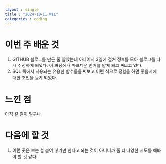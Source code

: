 ```yaml
---
layout : single
title : "2024-10-11 WIL"
categories : coding
---
```


# 이번 주 배운 것
1. GITHUB 블로그를 만든 줄 알았는데 아니어서 3일에 걸쳐 정보를 모아 블로그를 다시 수정하게 되었다. 이 과정에서 마크다운 언어를 알게 되고 써보고 있다.
2. SQL 쪽에서 사용되는 유용한 함수들을 써보고 어떤 식으로 정렬을 하면 좋을지에 대한 조언을 듣게 되었다.

# 느낀 점
아직 갈 길이 멀구나.

# 다음에 할 것
1. 이런 곳은 보는 걸 붙여 넣기만 한다고 되는 것이 아니니까 좀 더 다양한 시도를 해봐야 할 것 같다.